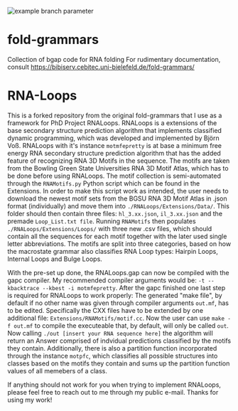 ![example branch parameter](https://github.com/jlab/fold-grammars/actions/workflows/c-cpp.yml/badge.svg)

# fold-grammars
Collection of bgap code for RNA folding
For rudimentary documentation, consult https://bibiserv.cebitec.uni-bielefeld.de/fold-grammars/

# RNA-Loops

This is a forked repository from the original fold-grammars that I use as a framework for PhD Project RNALoops. RNALoops is a extensions of the base secondary structure prediction algorithm that implements classified dynamic programming, which was developed and implemented by Björn Voß.
RNALoops with it's instance ```motmfepretty``` is at base a minimum free energy RNA secondary structure prediction algorithm that has the added feature of recognizing RNA 3D Motifs in the sequence. The motifs are taken from the Bowling Green State Universities RNA 3D Motif Atlas, which has to be done before using RNALoops. The motif collection is semi-automated through the ```RNAMotifs.py``` Python script which can be found in the Extensions. In order to make this script work as intended, the user needs to download the newest motif sets from the BGSU RNA 3D Motif Atlas in .json format (individually) and move them into ```./RNALoops/Extensions/Data/```. This folder should then contain three files: ```hl_3.xx.json```, ```il_3.xx.json``` and the premade ```Loop_List.txt file```. Running ```RNAMotifs``` then populates ```./RNALoops/Extensions/Loops/``` with three new .csv files, which should contain all the sequences for each motif together with the later used single letter abbreviations. The motifs are split into three categories, based on how the macrostate grammar also classifies RNA Loop types: Hairpin Loops, Internal Loops and Bulge Loops.

With the pre-set up done, the RNALoops.gap can now be compiled with the gapc compiler. My recommended compiler arguments would be: ```-t --kbacktrace --kbest -i motmfepretty```. After the gapc finished one last step is required for RNALoops to work properly: The generated "make file", by default if no other name was given through compiler arguments ```out.mf```, has to be edited. Specifically the CXX files have to be extended by one additional file: ```Extensions/RNAMotifs/motif.cc```. Now the user can use ```make -f out.mf``` to compile the executeable that, by default, will only be called ```out```. Now calling ```./out [insert your RNA sequence here]``` the algorithm will return an Answer comprised of indvidual predictions classified by the motifs they contain. Additionally, there is also a partition function incorporated through the instance ```motpfc```, which classifies all possible structures into classes based on the motifs they contain and sums up the partition function values of all memebers of a class.

If anything should not work for you when trying to implement RNALoops, please feel free to reach out to me through my public e-mail. Thanks for using my work!
